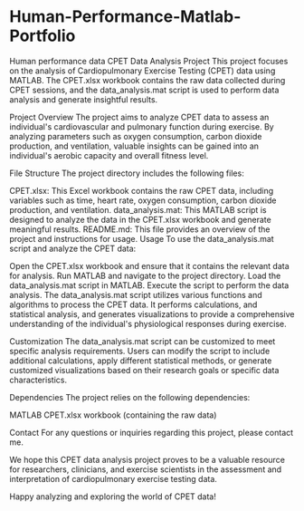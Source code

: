 # Human-Performance-Matlab-Portfolio
Human performance data
CPET Data Analysis Project
This project focuses on the analysis of Cardiopulmonary Exercise Testing (CPET) data using MATLAB. The CPET.xlsx workbook contains the raw data collected during CPET sessions, and the data_analysis.mat script is used to perform data analysis and generate insightful results.

Project Overview
The project aims to analyze CPET data to assess an individual's cardiovascular and pulmonary function during exercise. By analyzing parameters such as oxygen consumption, carbon dioxide production, and ventilation, valuable insights can be gained into an individual's aerobic capacity and overall fitness level.

File Structure
The project directory includes the following files:

CPET.xlsx: This Excel workbook contains the raw CPET data, including variables such as time, heart rate, oxygen consumption, carbon dioxide production, and ventilation.
data_analysis.mat: This MATLAB script is designed to analyze the data in the CPET.xlsx workbook and generate meaningful results.
README.md: This file provides an overview of the project and instructions for usage.
Usage
To use the data_analysis.mat script and analyze the CPET data:

Open the CPET.xlsx workbook and ensure that it contains the relevant data for analysis.
Run MATLAB and navigate to the project directory.
Load the data_analysis.mat script in MATLAB.
Execute the script to perform the data analysis.
The data_analysis.mat script utilizes various functions and algorithms to process the CPET data. It performs calculations, and statistical analysis, and generates visualizations to provide a comprehensive understanding of the individual's physiological responses during exercise.

Customization
The data_analysis.mat script can be customized to meet specific analysis requirements. Users can modify the script to include additional calculations, apply different statistical methods, or generate customized visualizations based on their research goals or specific data characteristics.

Dependencies
The project relies on the following dependencies:

MATLAB
CPET.xlsx workbook (containing the raw data)

Contact
For any questions or inquiries regarding this project, please contact me.

We hope this CPET data analysis project proves to be a valuable resource for researchers, clinicians, and exercise scientists in the assessment and interpretation of cardiopulmonary exercise testing data.

Happy analyzing and exploring the world of CPET data!
